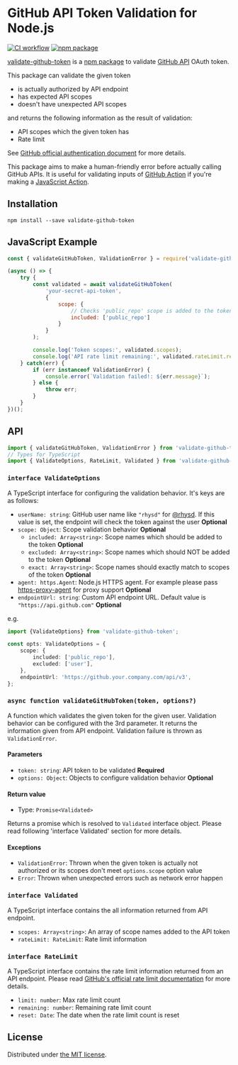 GitHub API Token Validation for Node.js
=======================================
[![CI workflow][ci-badge]][ci]
[![npm package][npm-badge]][npm]

[validate-github-token][repo] is a [npm package][npm] to validate [GitHub API][dev-gh] OAuth token.

This package can validate the given token

- is actually authorized by API endpoint
- has expected API scopes
- doesn't have unexpected API scopes

and returns the following information as the result of validation:

- API scopes which the given token has
- Rate limit

See [GitHub official authentication document][gh-auth] for more details.

This package aims to make a human-friendly error before actually calling GitHub APIs. It is useful
for validating inputs of [GitHub Action][gh-action] if you're making a [JavaScript Action][js-action].



## Installation

```
npm install --save validate-github-token
```



## JavaScript Example

```javascript
const { validateGitHubToken, ValidationError } = require('validate-github-token');

(async () => {
    try {
        const validated = await validateGitHubToken(
            'your-secret-api-token',
            {
                scope: {
                    // Checks 'public_repo' scope is added to the token
                    included: ['public_repo']
                }
            }
        );

        console.log('Token scopes:', validated.scopes);
        console.log('API rate limit remaining:', validated.rateLimit.remaining);
    } catch(err) {
        if (err instanceof ValidationError) {
            console.error(`Validation failed!: ${err.message}`);
        } else {
            throw err;
        }
    }
})();
```



## API

```typescript
import { validateGitHubToken, ValidationError } from 'validate-github-token';
// Types for TypeScript
import { ValidateOptions, RateLimit, Validated } from 'validate-github-token';
```


### `interface ValidateOptions`

A TypeScript interface for configuring the validation behavior. It's keys are as follows:

- `userName: string`: GitHub user name like `"rhysd"` for [@rhysd][me]. If this value is set, the endpoint will
  check the token against the user **Optional**
- `scope: Object`: Scope validation behavior **Optional**
  - `included: Array<string>`: Scope names which should be added to the token **Optional**
  - `excluded: Array<string>`: Scope names which should NOT be added to the token **Optional**
  - `exact: Array<string>`: Scope names should exactly match to scopes of the token **Optional**
- `agent: https.Agent`: Node.js HTTPS agent. For example please pass [https-proxy-agent][proxy] for proxy support **Optional**
- `endpointUrl: string`: Custom API endpoint URL. Default value is `"https://api.github.com"` **Optional**

e.g.

```typescript
import {ValidateOptions} from 'validate-github-token';

const opts: ValidateOptions = {
    scope: {
        included: ['public_repo'],
        excluded: ['user'],
    },
    endpointUrl: 'https://github.your.company.com/api/v3',
};
```


### `async function validateGitHubToken(token, options?)`

A function which validates the given token for the given user. Validation behavior can be configured
with the 3rd parameter. It returns the information given from API endpoint.
Validation failure is thrown as `ValidationError`.

#### Parameters

- `token: string`: API token to be validated **Required**
- `options: Object`: Objects to configure validation behavior **Optional**

#### Return value

- Type: `Promise<Validated>`

Returns a promise which is resolved to `Validated` interface object. Please read following 'interface Validated'
section for more details.

#### Exceptions

- `ValidationError`: Thrown when the given token is actually not authorized or its scopes don't meet `options.scope` option value
- `Error`: Thrown when unexpected errors such as network error happen


### `interface Validated`

A TypeScript interface contains the all information returned from API endpoint.

- `scopes: Array<string>`: An array of scope names added to the API token
- `rateLimit: RateLimit`: Rate limit information


### `interface RateLimit`

A TypeScript interface contains the rate limit information returned from an API endpoint.
Please read [GitHub's official rate limit documentation][rate-limit] for more details.

- `limit: number`: Max rate limit count
- `remaining: number`: Remaining rate limit count
- `reset: Date`: The date when the rate limit count is reset



## License

Distributed under [the MIT license](./LICENSE.txt).

[repo]: https://github.com/rhysd/validate-github-token
[npm]: https://www.npmjs.com/package/validate-github-token
[dev-gh]: https://developer.github.com/
[proxy]: https://www.npmjs.com/package/https-proxy-agent
[rate-limit]: https://developer.github.com/v3/rate_limit/
[me]: https://github.com/rhysd
[gh-auth]: https://developer.github.com/v3/#authentication
[ci-badge]: https://github.com/rhysd/validate-github-token/workflows/CI/badge.svg?branch=master&event=push
[ci]: https://github.com/rhysd/validate-github-token/actions?query=workflow%3ACI+branch%3Amaster
[npm-badge]: https://badge.fury.io/js/validate-github-token.svg
[gh-action]: https://github.com/features/actions
[js-action]: https://help.github.com/en/actions/automating-your-workflow-with-github-actions/creating-a-javascript-action

